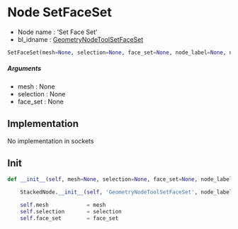 # Node SetFaceSet

- Node name : 'Set Face Set'
- bl_idname : [GeometryNodeToolSetFaceSet](https://docs.blender.org/api/current/bpy.types.GeometryNodeToolSetFaceSet.html)


``` python
SetFaceSet(mesh=None, selection=None, face_set=None, node_label=None, node_color=None)
```
##### Arguments

- mesh : None
- selection : None
- face_set : None

## Implementation

No implementation in sockets

## Init

``` python
def __init__(self, mesh=None, selection=None, face_set=None, node_label=None, node_color=None):

    StackedNode.__init__(self, 'GeometryNodeToolSetFaceSet', node_label=node_label, node_color=node_color)

    self.mesh            = mesh
    self.selection       = selection
    self.face_set        = face_set
```
